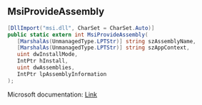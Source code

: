 ## MsiProvideAssembly

```csharp
[DllImport("msi.dll", CharSet = CharSet.Auto)]
public static extern int MsiProvideAssembly(
   [MarshalAs(UnmanagedType.LPTStr)] string szAssemblyName,
   [MarshalAs(UnmanagedType.LPTStr)] string szAppContext,
   uint dwInstallMode,
   IntPtr hInstall,
   uint dwAssemblies,
   IntPtr lpAssemblyInformation
);
```

Microsoft documentation: [Link](https://docs.microsoft.com/en-us/windows/win32/api/msi/nf-msi-msiprovideassemblyw)
